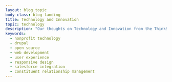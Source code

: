 ```yaml
---
layout: blog_topic
body-class: blog-landing
title: Technology and Innovation
topic: technology
description: "Our thoughts on Technology and Innovation from the ThinkShout blog."
keywords:
  - nonprofit technology
  - drupal
  - open source
  - web development
  - user experience
  - responsive design
  - salesforce integration
  - constituent relationship management
---
```

